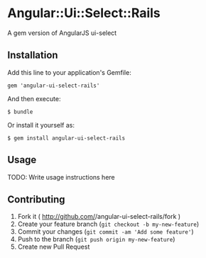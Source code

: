 # Angular::Ui::Select::Rails

A gem version of AngularJS ui-select

## Installation

Add this line to your application's Gemfile:

    gem 'angular-ui-select-rails'

And then execute:

    $ bundle

Or install it yourself as:

    $ gem install angular-ui-select-rails

## Usage

TODO: Write usage instructions here

## Contributing

1. Fork it ( http://github.com/<my-github-username>/angular-ui-select-rails/fork )
2. Create your feature branch (`git checkout -b my-new-feature`)
3. Commit your changes (`git commit -am 'Add some feature'`)
4. Push to the branch (`git push origin my-new-feature`)
5. Create new Pull Request
